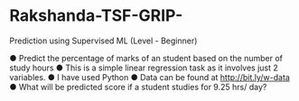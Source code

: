 # Rakshanda-TSF-GRIP-

Prediction using Supervised ML
(Level - Beginner)

● Predict the percentage of marks of an student based on the number of
study hours
● This is a simple linear regression task as it involves just 2 variables.
● I have used Python
● Data can be found at http://bit.ly/w-data
● What will be predicted score if a student studies for 9.25 hrs/ day?
